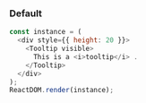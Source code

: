### Default

<!--start-code-->

```js
const instance = (
  <div style={{ height: 20 }}>
    <Tooltip visible>
      This is a <i>tooltip</i> .
    </Tooltip>
  </div>
);
ReactDOM.render(instance);
```

<!--end-code-->
